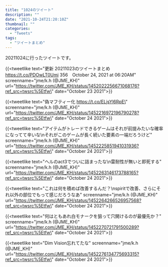 ```yaml
---
title: "1024のツイート"
description: ""
date: "2021-10-24T21:20:10Z"
thumbnail: ""
categories:
  - "Tweets"
tags:
  - "ツイートまとめ"
---
```

20211024に行ったツイートです。
<!--more-->
{{<tweetlike text=\"更新 20211023のツイートまとめ https://t.co/PDOwLT0Umi 356　October 24, 2021 at 06:20AM\" screenname=\"jme/k.h (@JME_KH)\" url=\"https://twitter.com/JME_KH/status/1452022256671068176?ref_src=twsrc%5Etfw\" date=\"October 23 2021\">}}

{{<tweetlike text=\"偽マフティー化 https://t.co/ELjsYl6RpE\" screenname=\"jme/k.h (@JME_KH)\" url=\"https://twitter.com/JME_KH/status/1452216972196790278?ref_src=twsrc%5Etfw\" date=\"October 24 2021\">}}

{{<tweetlike text=\"アイテムがトレードできるゲームはそれが前提みたいな確率になってて辛いな\nそれがこのゲームが長く続いた要素の一端だろうけど\" screenname=\"jme/k.h (@JME_KH)\" url=\"https://twitter.com/JME_KH/status/1452225851941031936?ref_src=twsrc%5Etfw\" date=\"October 24 2021\">}}

{{<tweetlike text=\"ヘルのact3でついに詰まったな\n雷耐性が無いと即死する\" screenname=\"jme/k.h (@JME_KH)\" url=\"https://twitter.com/JME_KH/status/1452263146173788165?ref_src=twsrc%5Etfw\" date=\"October 24 2021\">}}

{{<tweetlike text=\"これは何を積めば改善するんだ？\nspiritで改善、さらにそれ以外の部位でもって感じだろうなあ\" screenname=\"jme/k.h (@JME_KH)\" url=\"https://twitter.com/JME_KH/status/1452264266526957568?ref_src=twsrc%5Etfw\" date=\"October 24 2021\">}}

{{<tweetlike text=\"何はともあれ白モナークを狙って穴開けるのが最優先か？\" screenname=\"jme/k.h (@JME_KH)\" url=\"https://twitter.com/JME_KH/status/1452270721791500289?ref_src=twsrc%5Etfw\" date=\"October 24 2021\">}}

{{<tweetlike text=\"Dim Vision忘れてたな\" screenname=\"jme/k.h (@JME_KH)\" url=\"https://twitter.com/JME_KH/status/1452276134775693315?ref_src=twsrc%5Etfw\" date=\"October 24 2021\">}}

